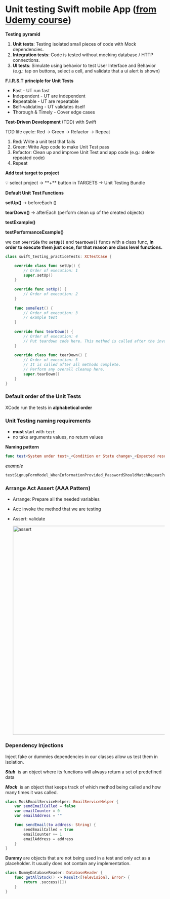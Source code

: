 # Unit testing Swift mobile App ([from Udemy course](https://www.udemy.com/course/unit-testing-ios-mobile-app/))

**Testing pyramid**

1. **Unit tests**: Testing isolated small pieces of code with Mock dependencies.
2. **Integration tests**: Code is tested without mocking database / HTTP connections.
3. **UI tests**: Simulate using behavior to test User Interface and Behavior (e.g.: tap on buttons, select a cell, and validate that a ui alert is shown) 

**F.I.R.S.T principle for Unit Tests**

- **F**ast - UT run fast
- **I**ndependent - UT are independent
- **R**epeatable - UT are repeatable
- **S**elf-validating - UT validates itself
- **T**horough & Timely - Cover edge cases

**Test-Driven Development** (TDD) with Swift

TDD life cycle: Red → Green → Refactor → Repeat

1. Red: Write a unit test that fails
2. Green: Write App code to make Unit Test pass
3. Refactor: Clean up and improve Unit Test and app code (e.g.: delete repeated code)
4. Repeat

**Add test target to project**

<aside>
💡 select project → **+** button in TARGETS → Unit Testing Bundle

</aside>

**Default Unit Test Functions**

**setUp()** → beforeEach ()

**tearDown()** → afterEach (perform clean up of the created objects)

**testExample()** 

**testPerformanceExample()** 

we can **`override`** the **`setUp()`** and **`tearDown()`** funcs with a class func, **in order to execute them just once, for that reason are class level functions.**

```swift
class swift_testing_practiceTests: XCTestCase {

    override class func setUp() {
        // Order of execution: 1
        super.setUp()
    }
    
    override func setUp() {
        // Order of execution: 2
    }
    
    func someTest() {
        // Order of execution: 3
        // example test
    }
    
    override func tearDown() {
        // Order of execution: 4
        // Put teardown code here. This method is called after the invocation of each test method in the class
    }
    
    override class func tearDown() {
        // Order of execution: 5
        // It is called after all methods complete.
        // Perform any overall cleanup here.
        super.tearDown()
    }
}
```

### Default order of the Unit Tests

XCode run the tests in **alphabetical order**

### Unit Testing naming requirements

- **must** start with `test`
- no take arguments values, no return values

**Naming pattern**

```swift
func test<System under test>_<Condition or State change>_<Expected result>() { ... }
```

*example*
```swift
testSignupFormModel_WhenInformationProvided_PasswordShouldMatchRepeatPassword() { ... }
```
### Arrange Act Assert (AAA Pattern)

- Arrange: Prepare all the needed variables
- Act: invoke the method that we are testing
- Assert: validate
    
    <img width="660" alt="assert" src="https://user-images.githubusercontent.com/42684822/163681435-c2d9d5c2-8026-4028-ab26-b5224b52c05c.png">

### Dependency Injections

Inject fake or dummies dependencies in our classes allow us test them in isolation.

***Stub***
 is an object where its functions will always return a set of predefined data

***Mock***
 is an object that keeps track of which method being called and how many times it was called.

```swift
class MockEmailServiceHelper: EmailServiceHelper {
    var sendEmailCalled = false
    var emailCounter = 0
    var emailAddress = ""

    func sendEmail(to address: String) {
        sendEmailCalled = true
        emailCounter += 1
        emailAddress = address
    }
}
```

**Dummy**
are objects that are not being used in a test and only act as a placeholder. It usually does not contain any implementation.

```swift
class DummyDatabaseReader: DatabaseReader {
    func getAllStock() -> Result<[Television], Error> {
        return .success([])
    }
}
```
